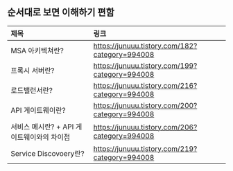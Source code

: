 ## 순서대로 보면 이해하기 편함


|제목|링크|
|:---|:---|
|MSA 아키텍쳐란?|https://junuuu.tistory.com/182?category=994008|
|프록시 서버란?|https://junuuu.tistory.com/199?category=994008|
|로드밸런서란?|https://junuuu.tistory.com/216?category=994008|
|API 게이트웨이란? |https://junuuu.tistory.com/200?category=994008|
|서비스 메시란? + API 게이트웨이와의 차이점 |https://junuuu.tistory.com/206?category=994008|
|Service Discovoery란? |https://junuuu.tistory.com/219?category=994008|
